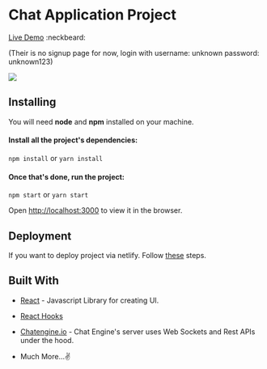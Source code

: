 # Chat Application Project

[Live Demo](https://chat-application-0.netlify.app/)
:neckbeard:

(Their is no signup page for now, login with username: unknown password: unknown123)

![](https://i.ibb.co/3BLzvgw/ChatApp.png)

## Installing

You will need **node** and **npm** installed on your machine.

#### Install all the project's dependencies:

`npm install` or `yarn install`

#### Once that's done, run the project:

`npm start` or `yarn start`

Open [http://localhost:3000](http://localhost:3000/) to view it in the browser.

## Deployment

If you want to deploy project via netlify. Follow [these](https://www.netlify.com/blog/2016/07/22/deploy-react-apps-in-less-than-30-seconds/) steps.

## Built With

- [React](https://reactjs.org/) - Javascript Library for creating UI.

- [React Hooks](https://reactjs.org/docs/hooks-intro.html)

- [Chatengine.io](https://chatengine.io/) - Chat Engine's server uses Web Sockets and Rest APIs under the hood.

- Much More...✌
